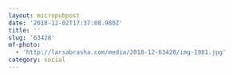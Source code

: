 ```yaml
---
layout: micropubpost
date: '2018-12-02T17:37:08.980Z'
title: ''
slug: '63428'
mf-photo:
  - 'http://larsabrasha.com/media/2018-12-63428/img-1981.jpg'
category: social
---
```

